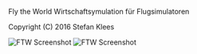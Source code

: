 Fly the World Wirtschaftsymulation für Flugsimulatoren

Copyright (C) 2016 Stefan Klees

<img src="http://street68.de/images/dev/ftw-github.jpg" alt="FTW Screenshot"> 

<img src="http://street68.de/images/dev/ftw-github-auftaege.jpg" alt="FTW Screenshot"> 


